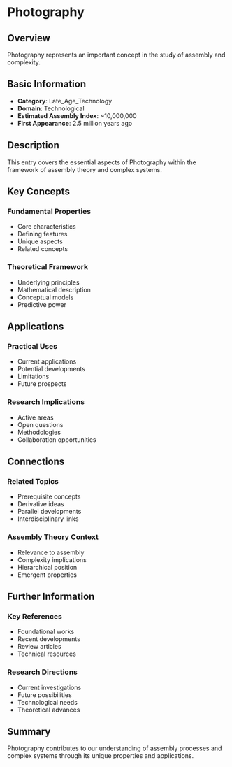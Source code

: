 # Photography

## Overview

Photography represents an important concept in the study of assembly and complexity.

## Basic Information

- **Category**: Late_Age_Technology
- **Domain**: Technological
- **Estimated Assembly Index**: ~10,000,000
- **First Appearance**: 2.5 million years ago

## Description

This entry covers the essential aspects of Photography within the framework of assembly theory and complex systems.

## Key Concepts

### Fundamental Properties
- Core characteristics
- Defining features
- Unique aspects
- Related concepts

### Theoretical Framework
- Underlying principles
- Mathematical description
- Conceptual models
- Predictive power

## Applications

### Practical Uses
- Current applications
- Potential developments
- Limitations
- Future prospects

### Research Implications
- Active areas
- Open questions
- Methodologies
- Collaboration opportunities

## Connections

### Related Topics
- Prerequisite concepts
- Derivative ideas
- Parallel developments
- Interdisciplinary links

### Assembly Theory Context
- Relevance to assembly
- Complexity implications
- Hierarchical position
- Emergent properties

## Further Information

### Key References
- Foundational works
- Recent developments
- Review articles
- Technical resources

### Research Directions
- Current investigations
- Future possibilities
- Technological needs
- Theoretical advances

## Summary

Photography contributes to our understanding of assembly processes and complex systems through its unique properties and applications.
